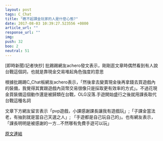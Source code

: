 ```yaml
---
layout: post
tags: C_Chat
title: "瞧不起課金玩家的人是什麼心態?"
date: 2017-08-03 10:39:27.523556 +0800
article_url: ""
response_url: ""
img: 
push: 32
boo: 2
neutral: 51
---
```


[即時新聞/記者快抄] 批踢踢網友achero發文表示，剛剛逛文章時偶然看到有人說台戰這個詞，也就是靠現金交易堆起角色強度的意思

根據批踢踢C_Chat板網友achero表示，「然後拿去變賣現金後再拿錢去買遊戲內的裝備，我覺得其實跟遊戲內貨幣交易很像只是採取更有效率的方式」。不過花現金買裝備這個動作還是被歸類在台戰，OLG沒落.手遊開始盛行之後就用課長取代台戰這種名詞

文章下方網友留言表示「pvp遊戲，小課感謝課長讓我有遊戲玩」;「子課金當法老，有抽到就是當自己天選之人」; 「手遊都是自己玩自己的」。也有網友表示，「課長明明是被感謝的一方...不然哪有免費手遊可以玩」

<a href = "https://www.ptt.cc/bbs/C_Chat/M.1501723488.A.107.html">原文連結</a>

